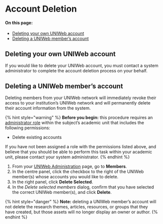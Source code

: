 # Account Deletion

#### On this page:

* [Deleting your own UNIWeb account](account-deletion.md#deleting-your-own-uniweb-account)
* [Deleting a UNIWeb member’s account](https://app.gitbook.com/@proximify/s/uniweb-docs/~/drafts/-LnYEzOBp5J6ui_Qtfpl/primary/uniweb-accounts/account-management/account-deletion#deleting-a-uniweb-members-account)

## Deleting your own UNIWeb account

If you would like to delete your UNIWeb account, you must contact a system administrator to complete the account deletion process on your behalf.

## Deleting a UNIWeb member’s account

Deleting members from your UNIWeb network will immediately revoke their access to your institution’s UNIWeb network and will permanently delete their account information from the system.

{% hint style="warning" %}
**Before you begin:** this procedure requires an [administrator role](../access-control/managing-administrator-roles-and-permissions.md) within the subject’s academic unit that includes the following permissions:

* Delete existing accounts

If you have not been assigned a role with the permissions listed above, and believe that you should be able to perform this task within your academic unit, please contact your system administrator.
{% endhint %}

1. From your [UNIWeb Administration](../../navigating-uniweb.md#the-administration-page) page, go to **Members**.
2. In the centre panel, click the checkbox to the right of the UNIWeb member\(s\) whose accounts you would like to delete.
3. In the right panel, click **Delete Selected**.
4. In the _Delete selected members_ dialog, confirm that you have selected the correct UNIWeb member\(s\), and click **Delete**.

{% hint style="danger" %}
**Note:** deleting a UNIWeb member’s account will not delete the research themes, articles, resources, or groups that they have created, but those assets will no longer display an owner or author.
{% endhint %}

